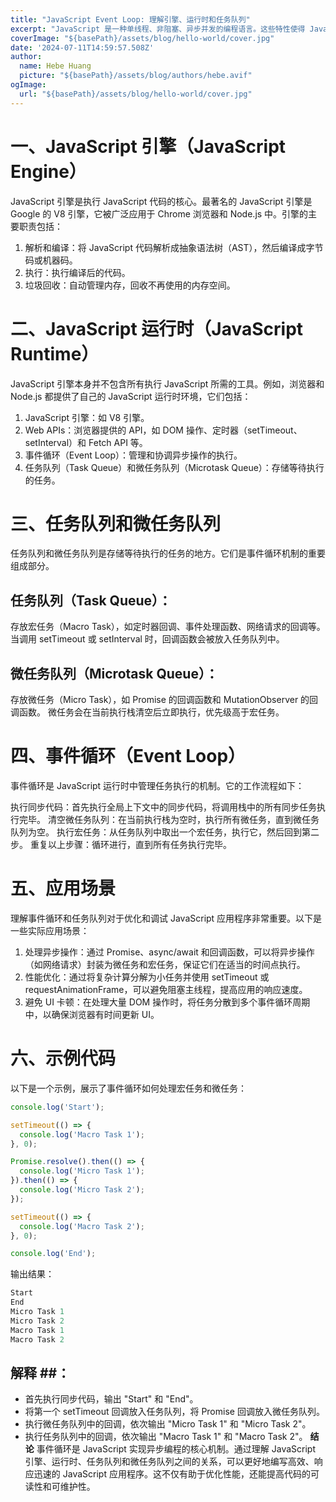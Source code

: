 ```yaml
---
title: "JavaScript Event Loop: 理解引擎、运行时和任务队列"
excerpt: "JavaScript 是一种单线程、非阻塞、异步并发的编程语言。这些特性使得 JavaScript 能够高效地处理用户交互和网络请求等异步任务。而实现这些特性的核心机制之一就是 JavaScript 的 Event Loop（事件循环）。本文将深入探讨 JavaScript 引擎、运行时、任务队列和事件循环，并讨论它们在实际应用中的场景。"
coverImage: "${basePath}/assets/blog/hello-world/cover.jpg"
date: '2024-07-11T14:59:57.508Z'
author:
  name: Hebe Huang
  picture: "${basePath}/assets/blog/authors/hebe.avif"
ogImage:
  url: "${basePath}/assets/blog/hello-world/cover.jpg"
---
```


# 一、JavaScript 引擎（JavaScript Engine）
JavaScript 引擎是执行 JavaScript 代码的核心。最著名的 JavaScript 引擎是 Google 的 V8 引擎，它被广泛应用于 Chrome 浏览器和 Node.js 中。引擎的主要职责包括：

1. 解析和编译：将 JavaScript 代码解析成抽象语法树（AST），然后编译成字节码或机器码。
2. 执行：执行编译后的代码。
3. 垃圾回收：自动管理内存，回收不再使用的内存空间。
# 二、JavaScript 运行时（JavaScript Runtime）
JavaScript 引擎本身并不包含所有执行 JavaScript 所需的工具。例如，浏览器和 Node.js 都提供了自己的 JavaScript 运行时环境，它们包括：

1. JavaScript 引擎：如 V8 引擎。
2. Web APIs：浏览器提供的 API，如 DOM 操作、定时器（setTimeout、setInterval）和 Fetch API 等。
3. 事件循环（Event Loop）：管理和协调异步操作的执行。
4. 任务队列（Task Queue）和微任务队列（Microtask Queue）：存储等待执行的任务。
# 三、任务队列和微任务队列
任务队列和微任务队列是存储等待执行的任务的地方。它们是事件循环机制的重要组成部分。

## 任务队列（Task Queue）：

存放宏任务（Macro Task），如定时器回调、事件处理函数、网络请求的回调等。
当调用 setTimeout 或 setInterval 时，回调函数会被放入任务队列中。
## 微任务队列（Microtask Queue）：

存放微任务（Micro Task），如 Promise 的回调函数和 MutationObserver 的回调函数。
微任务会在当前执行栈清空后立即执行，优先级高于宏任务。
# 四、事件循环（Event Loop）
事件循环是 JavaScript 运行时中管理任务执行的机制。它的工作流程如下：

执行同步代码：首先执行全局上下文中的同步代码，将调用栈中的所有同步任务执行完毕。
清空微任务队列：在当前执行栈为空时，执行所有微任务，直到微任务队列为空。
执行宏任务：从任务队列中取出一个宏任务，执行它，然后回到第二步。
重复以上步骤：循环进行，直到所有任务执行完毕。
# 五、应用场景
理解事件循环和任务队列对于优化和调试 JavaScript 应用程序非常重要。以下是一些实际应用场景：

1. 处理异步操作：通过 Promise、async/await 和回调函数，可以将异步操作（如网络请求）封装为微任务和宏任务，保证它们在适当的时间点执行。
2. 性能优化：通过将复杂计算分解为小任务并使用 setTimeout 或 requestAnimationFrame，可以避免阻塞主线程，提高应用的响应速度。
3. 避免 UI 卡顿：在处理大量 DOM 操作时，将任务分散到多个事件循环周期中，以确保浏览器有时间更新 UI。
# 六、示例代码
以下是一个示例，展示了事件循环如何处理宏任务和微任务：
```javascript
console.log('Start');

setTimeout(() => {
  console.log('Macro Task 1');
}, 0);

Promise.resolve().then(() => {
  console.log('Micro Task 1');
}).then(() => {
  console.log('Micro Task 2');
});

setTimeout(() => {
  console.log('Macro Task 2');
}, 0);

console.log('End');
```
输出结果：
```javascript
Start
End
Micro Task 1
Micro Task 2
Macro Task 1
Macro Task 2
```
## 解释 ##：

- 首先执行同步代码，输出 "Start" 和 "End"。
- 将第一个 setTimeout 回调放入任务队列，将 Promise 回调放入微任务队列。
- 执行微任务队列中的回调，依次输出 "Micro Task 1" 和 "Micro Task 2"。
- 执行任务队列中的回调，依次输出 "Macro Task 1" 和 "Macro Task 2"。
**结论**
事件循环是 JavaScript 实现异步编程的核心机制。通过理解 JavaScript 引擎、运行时、任务队列和微任务队列之间的关系，可以更好地编写高效、响应迅速的 JavaScript 应用程序。这不仅有助于优化性能，还能提高代码的可读性和可维护性。
